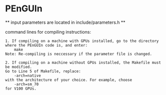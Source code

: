 # PEnGUIn

** input parameters are located in include/parameters.h **

command lines for compiling instructions:

	1. If compiling on a machine with GPUs installed, go to the directory where the PEnGUIn code is, and enter:
		make
	Note: Re-compiling is neccessary if the parameter file is changed.

	2. If compiling on a machine without GPUs installed, the Makefile must be modified. 
 	Go to Line 5 of Makefile, replace:
		-arch=native
	with the architecture of your choice. For example, choose
		-arch=sm_70
	for V100 GPUs.
